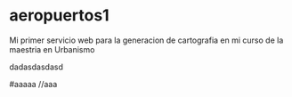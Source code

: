 # aeropuertos1
Mi primer servicio web para la generacion de cartografia en mi curso de la maestria en Urbanismo

dadasdasdasd

#aaaaa 
//aaa
